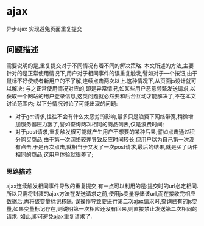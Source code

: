 # ajax
异步ajax 实现避免页面重复提交

## 问题描述
需要说明的是,重复提交对于不同情况有着不同的解决策略.
本文所述的方法,主要针对的是正常使用情况下,用户对于相同事件的误重复触发,譬如对于一个按钮,由于鼠标不好使或者新用户的不了解,连续点击两次以上.这种情况下,从页面js设计就可以解决;
与之正常使用情况对应的,即是异常情况,如某些用户恶意频繁发送请求,以获取一个网站的用户登录信息,这类问题就必然要和后台互动才能解决了,不在本文讨论范围内;
以下分情况讨论了可能出现的问题:

- 对于get请求,往往不会有什么太恶劣的影响,最多只是浪费下网络带宽,稍微增加服务器压力罢了,譬如查询两次相同的商品列表,仅是浪费时间;
- 对于post请求,重复触发很可能就产生用户不想要的某种后果,譬如点击通过积分购买商品,由于第一次网络较差导致反应时间较长,但用户以为自己第一次没有点击,于是再次点击,就相当于又发了一次post请求,最后的结果,就是买了两件相同的商品,这用户体验就很差了;
### 思路描述
ajax连续触发相同事件导致的重复提交,有一点可以利用的是:提交时的url必定相同.
所以只需将封装的ajax方法在发送请求之前,使用js变量存储该url,而在接收完相应数据后,再将该变量标记移除.
误操作导致要进行第二次ajax请求时,查询已有的js变量,如果变量标记存在,则说明第一次相应还没有回来,则直接禁止发送第二次相同的请求.
如此,即可避免ajax重复请求了.